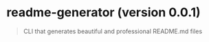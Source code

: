 # readme-generator (version 0.0.1)

> CLI that generates beautiful and professional README.md files
